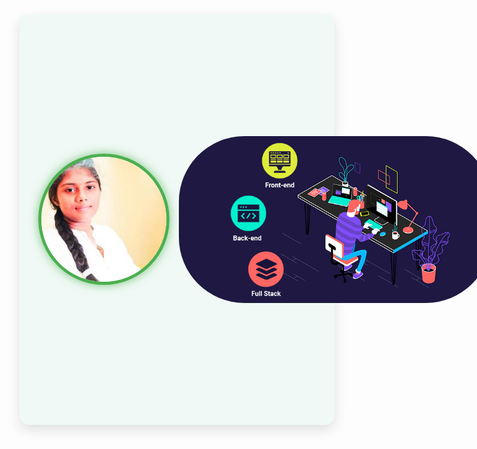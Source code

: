 <div style="max-width: 800px; margin: 40px auto; padding: 30px; background-color: #f0f9f5; border-radius: 15px; box-shadow: 0 8px 20px rgba(0,0,0,0.12); font-family: 'Segoe UI', Tahoma, Geneva, Verdana, sans-serif; color: #333; display: flex; align-items: center; gap: 30px;">

  <!-- Left side container: image + gif side by side -->
  <div style="display: flex; flex-shrink: 0; gap: 15px; align-items: center;">
    <img src="https://github.com/Madhu1207-coder/Madhumitha-B/blob/main/PHOTOGRAPHY.jpg" alt="Madhumitha B" width="200" style="border-radius: 50%; border: 5px solid #4CAF50; box-shadow: 0 0 15px rgba(76,175,80,0.7);" />
    <img src="https://raw.githubusercontent.com/R041T/R041T/main/fullstack.gif" alt="coding animation" width="500" style="border-radius: 105px;" />
  </div>
  
  <!-- Right side: text -->
  <div style="flex-grow: 1;">
    <h1 style="margin: 0 0 10px 0; color: #2E7D32; font-size: 2.8rem;">
      Hi 👋, I'm <span style="font-family: 'Brush Script MT', cursive; font-weight: bold;">Madhumitha B</span>
    </h1>
    <p style="font-size: 1.2rem; font-style: italic; color: #4CAF50; margin-top: 0; margin-bottom: 25px;">
      Aspiring AI & Data Science Engineer | Frontend Developer | Cybersecurity Enthusiast
    </p>
    <p style="font-size: 1.1rem; line-height: 1.6;">
      🔭 Currently working on <a href="https://github.com/Madhu1207-coder/your-project" target="_blank" style="color:#2E7D32; text-decoration: none; font-weight: 600;">Project Name</a><br/>
      🌱 Learning React, Vue, GSAP, and more<br/>
      🤝 Looking to collaborate on open-source AI & Cybersecurity projects<br/>
      📫 Reach me at <a href="mailto:Madhumithab1207@gmail.com" style="color:#2E7D32; text-decoration: none;">Madhumithab1207@gmail.com</a>
    </p>
  </div>

</div>
